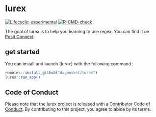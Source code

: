 <!-- README.md is generated from README.Rmd. Please edit that file -->

# lurex

<!-- badges: start -->

[![Lifecycle:
experimental](https://img.shields.io/badge/lifecycle-experimental-orange.svg)](https://lifecycle.r-lib.org/articles/stages.html#experimental)
[![R-CMD-check](https://github.com/dagousket/lurex/actions/workflows/R-CMD-check.yaml/badge.svg)](https://github.com/dagousket/lurex/actions/workflows/R-CMD-check.yaml)

<!-- badges: end -->

The goal of lurex is to help you learning to use regex. You can find it
on [Posit Connect](https://connect.thinkr.fr/lurex/).

## get started

You can install and launch {lurex} with the following command :

```r
remotes::install_github("dagousket/lurex")
lurex::run_app()
```

## Code of Conduct

Please note that the lurex project is released with a [Contributor Code
of
Conduct](https://contributor-covenant.org/version/2/1/CODE_OF_CONDUCT.html).
By contributing to this project, you agree to abide by its terms.
